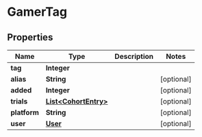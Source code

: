 

# GamerTag


## Properties

| Name | Type | Description | Notes |
|------------ | ------------- | ------------- | -------------|
|**tag** | **Integer** |  |  |
|**alias** | **String** |  |  [optional] |
|**added** | **Integer** |  |  [optional] |
|**trials** | [**List&lt;CohortEntry&gt;**](CohortEntry.md) |  |  [optional] |
|**platform** | **String** |  |  [optional] |
|**user** | [**User**](User.md) |  |  [optional] |



